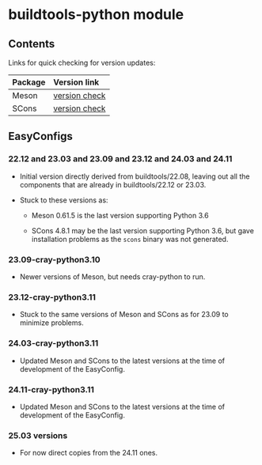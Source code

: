 # buildtools-python module

## Contents

Links for quick checking for version updates:

| Package    | Version link |
|:-----------|:-------------|
| Meson      | [version check](https://pypi.org/project/meson/#history) |
| SCons      | [version check](https://pypi.org/project/SCons/#history) |


## EasyConfigs

### 22.12 and 23.03 and 23.09 and 23.12 and 24.03 and 24.11

-   Initial version directly derived from buildtools/22.08, leaving out all the
    components that are already in buildtools/22.12 or 23.03.
    
-   Stuck to these versions as:

    -   Meson 0.61.5 is the last version supporting Python 3.6
    
    -   SCons 4.8.1 may be the last version supporting Python 3.6, but
        gave installation problems as the `scons` binary was not generated.


### 23.09-cray-python3.10

-   Newer versions of Meson, but needs cray-python to run.


### 23.12-cray-python3.11

-   Stuck to the same versions of Meson and SCons as for 23.09 to minimize problems.


### 24.03-cray-python3.11

-   Updated Meson and SCons to the latest versions at the time of development of the
    EasyConfig.


### 24.11-cray-python3.11

-   Updated Meson and SCons to the latest versions at the time of development of the
    EasyConfig.

### 25.03 versions

-   For now direct copies from the 24.11 ones.

    